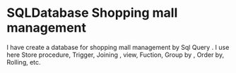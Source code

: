 # SQLDatabase Shopping mall management
I have create a database for shopping mall management by Sql Query .
I use here Store procedure, Trigger, Joining , view, Fuction, Group by , Order by, Rolling, etc.
